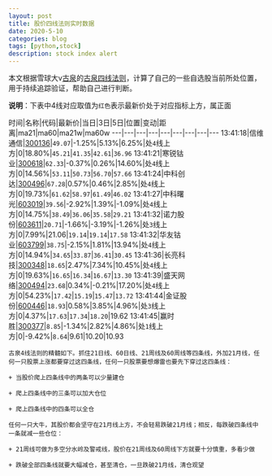 ```yaml
---
layout: post
title: 股价四线法则实时数据
date: 2020-5-10
categories: blog
tags: [python,stock]
description: stock index alert
---
```



本文根据雪球大v[古泉](https://xueqiu.com/u/7148646888)的[古泉四线法则](https://xueqiu.com/7148646888/130498192)，计算了自己的一些自选股当前所处位置，用于持续追踪验证，帮助自己进行判断。

**说明**：下表中4线对应取值为`红色`表示最新价处于对应指标上方，属正面

时间|名称|代码|最新价|当日|3日|5日|位置|变动|距离|ma21|ma60|ma21w|ma60w
---|---|---|---|---|---|---|---|---
13:41:18|信维通信|[300136](https://xueqiu.com/S/SZ300136)|`49.07`|-1.25%|5.13%|6.25%|处`4`线上方|0|18.80%|`45.21`|`41.35`|`42.61`|`36.96`
13:41:21|寒锐钴业|[300618](https://xueqiu.com/S/SZ300618)|`62.33`|-0.37%|0.26%|14.60%|处`4`线上方|0|14.56%|`53.11`|`50.73`|`56.70`|`57.66`
13:41:24|中科创达|[300496](https://xueqiu.com/S/SZ300496)|`67.28`|0.57%|0.46%|2.85%|处`4`线上方|0|19.73%|`61.62`|`58.97`|`61.49`|`46.02`
13:41:27|中科曙光|[603019](https://xueqiu.com/S/SH603019)|`39.56`|-2.92%|1.39%|-1.09%|处`4`线上方|0|14.75%|`38.49`|`36.06`|`35.58`|`29.21`
13:41:32|诺力股份|[603611](https://xueqiu.com/S/SH603611)|`20.71`|-1.66%|-3.19%|-1.26%|处`3`线上方|0|7.99%|21.06|`19.14`|`19.14`|`17.58`
13:41:32|华友钴业|[603799](https://xueqiu.com/S/SH603799)|`38.75`|-2.15%|1.81%|13.94%|处`4`线上方|0|14.94%|`34.65`|`33.87`|`36.41`|`30.45`
13:41:36|长亮科技|[300348](https://xueqiu.com/S/SZ300348)|`18.65`|2.47%|7.34%|10.45%|处`4`线上方|0|19.63%|`16.65`|`16.34`|`16.67`|`13.30`
13:41:39|盛天网络|[300494](https://xueqiu.com/S/SZ300494)|`23.68`|0.34%|-0.21%|17.20%|处`4`线上方|0|54.23%|`17.42`|`15.19`|`15.47`|`13.72`
13:41:44|金证股份|[600446](https://xueqiu.com/S/SH600446)|`18.93`|0.58%|3.85%|4.96%|处`3`线上方|0|4.37%|`17.63`|`17.34`|`18.20`|19.62
13:41:45|赢时胜|[300377](https://xueqiu.com/S/SZ300377)|`8.85`|-1.34%|2.82%|4.86%|处`1`线上方|0|-9.42%|`8.64`|9.61|10.20|10.93

```
古泉4线法则的精髓如下。抓住21日线、60日线、21周线及60周线等四条线，外加21月线，任何一只股票上涨都要穿过这四条线，任何一只股票要想爆雷也要先下穿过这四条线：

+ 当股价爬上四条线中的两条可以少量建仓

+ 爬上四条线中的三条可以加大仓位

+ 爬上四条线中的四条可以全仓

任何一只大牛，其股价都会坚守在21月线上方，不会轻易跌破21月线；相反，每跌破四条线中一条就减一些仓位：

+ 21周线可做为多空分水岭及警戒线，股价在21周线及60周线下方就要十分慎重，多看少做

+ 跌破全部四条线就要大幅减仓，甚至清仓，一旦跌破21月线，清仓观望
```